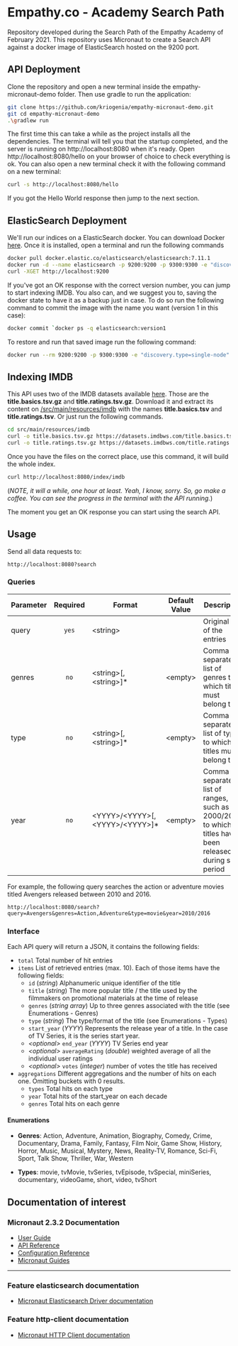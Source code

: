 # Empathy.co - Academy Search Path

Repository developed during the Search Path of the Empathy Academy of February 2021.
This repository uses Micronaut to create a Search API against a docker image of ElasticSearch hosted on the 9200 port.

## API Deployment

Clone the repository and open a new terminal inside the empathy-micronaut-demo folder.
Then use gradle to run the application:

```sh
git clone https://github.com/kriogenia/empathy-micronaut-demo.git
git cd empathy-micronaut-demo
.\gradlew run
```

The first time this can take a while as the project installs all the dependencies.
The terminal will tell you that the startup completed, and the server is running on http://localhost:8080 when it's ready.
Open http://localhost:8080/hello on your browser of choice to check everything is ok.
You can also open a new terminal check it with the following command on a new terminal:

```sh
curl -s http://localhost:8080/hello
```

If you got the Hello World response then jump to the next section.

## ElasticSearch Deployment

We'll run our indices on a ElasticSearch docker.
You can download Docker [here](https://www.docker.com/products/docker-desktop).
Once it is installed, open a terminal and run the following commands 

```sh
docker pull docker.elastic.co/elasticsearch/elasticsearch:7.11.1
docker run -d --name elasticsearch -p 9200:9200 -p 9300:9300 -e "discovery.type=single-node" docker.elastic.co/elasticsearch/elasticsearch:7.11.1
curl -XGET http://localhost:9200
```

If you've got an OK response with the correct version number, you can jump to start indexing IMDB.
You also can, and we suggest you to, saving the docker state to have it as a backup just in case.
To do so run the following command to commit the image with the name you want (version 1 in this case):

```sh
docker commit `docker ps -q elasticsearch:version1
```

To restore and run that saved image run the following command:

```sh
docker run --rm 9200:9200 -p 9300:9300 -e "discovery.type=single-node" elasticsearch:version1
```

## Indexing IMDB

This API uses two of the IMDB datasets available [here](https://datasets.imdbws.com).
Those are the **title.basics.tsv.gz** and **title.ratings.tsv.gz**. 
Download it and extract its content on [/src/main/resources/imdb](/src/main/resources/imdb) 
with the names **title.basics.tsv** and **title.ratings.tsv**. 
Or just run the following commands.

```sh
cd src/main/resources/imdb
curl -o title.basics.tsv.gz https://datasets.imdbws.com/title.basics.tsv.gz && gzip -d title.basics.tsv.gz
curl -o title.ratings.tsv.gz https://datasets.imdbws.com/title.ratings.tsv.gz && gzip -d title.ratings.tsv.gz
```

Once you have the files on the correct place, use this command, it will build the whole index.

```sh
curl http://localhost:8080/index/imdb
```

(*NOTE, it will a while, one hour at least. Yeah, I know, sorry. 
So, go make a coffee. You can see the progress in the terminal with the API running.*)

The moment you get an OK response you can start using the search API.

## Usage

Send all data requests to:

```
http://localhost:8080?search
```

### Queries

| Parameter | Required | Format | Default Value | Description |
|---|:---:|---|---|---|
| query | `yes` | \<string\> | | Original title of the entries |
| genres | `no` | \<string\>[,\<string\>]* | \<empty\> | Comma separated list of genres to which titles must belong to |
| type | `no` | \<string\>[,\<string\>]* |  \<empty\> | Comma separated list of types to which titles must belong to |
| year | `no` | \<YYYY\>/\<YYYY\>[,\<YYYY\>/\<YYYY\>]* |  \<empty\> | Comma separated list of ranges, such as 2000/2010, to which titles have been released during such period

For example, the following query searches the action or adventure movies titled Avengers released between 2010 and 2016.

```
http://localhost:8080/search?query=Avengers&genres=Action,Adventure&type=movie&year=2010/2016
```


### Interface

Each API query will return a JSON, it contains the following fields:

* `total` Total number of hit entries
* `items` List of retrieved entries (max. 10). Each of those items have the following fields:
    * `id` (*string*) Alphanumeric unique identifier of the title
    * `title` (*string*) The more popular title / the title used by the filmmakers on promotional materials at the time of release
    * `genres` (*string array*) Up to three genres associated with the title (see Enumerations - Genres)
    * `type` (*string*) The type/format of the title (see Enumerations - Types)
    * `start_year` (*YYYY*) Represents the release year of a title. 
      In the case of TV Series, it is the series start year.
    * *\<optional\>* `end_year` (*YYYY*) TV Series end year 
    * *\<optional\>* `averageRating` (*double*) weighted average of all the individual user ratings
    * *\<optional\>* `votes` (*integer*) number of votes the title has received
* `aggregations` Different aggregations and the number of hits on each one. Omitting buckets with 0 results.
    * `types` Total hits on each type
    * `year` Total hits of the start_year on each decade
    * `genres` Total hits on each genre

#### Enumerations

* **Genres**: Action, Adventure, Animation, Biography, Comedy, Crime, Documentary, Drama, Family, Fantasy, Film Noir, 
  Game Show, History, Horror, Music, Musical, Mystery, News, Reality-TV, Romance, Sci-Fi, Sport, Talk Show, Thriller, 
  War, Western
  
* **Types**: movie, tvMovie, tvSeries, tvEpisode, tvSpecial, miniSeries, documentary, videoGame, short, video, tvShort

## Documentation of interest

### Micronaut 2.3.2 Documentation

- [User Guide](https://docs.micronaut.io/2.3.2/guide/index.html)
- [API Reference](https://docs.micronaut.io/2.3.2/api/index.html)
- [Configuration Reference](https://docs.micronaut.io/2.3.2/guide/configurationreference.html)
- [Micronaut Guides](https://guides.micronaut.io/index.html)
---

### Feature elasticsearch documentation

- [Micronaut Elasticsearch Driver documentation](https://micronaut-projects.github.io/micronaut-elasticsearch/latest/guide/index.html)

### Feature http-client documentation

- [Micronaut HTTP Client documentation](https://docs.micronaut.io/latest/guide/index.html#httpClient)
